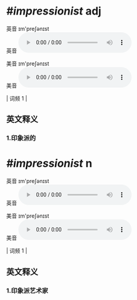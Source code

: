 # ***\#impressionist*** adj
英音 ɪm'preʃənɪst  
英音
<audio src="./media/impressionist-B.aac" controls="controls"></audio>

美音 ɪm'preʃənɪst  
美音
<audio src="./media/impressionist.aac" controls="controls"></audio>



| 词频 1 |  

英文释义
---
### 1.**印象派的**  


# ***\#impressionist*** n
英音 ɪm'preʃənɪst  
英音
<audio src="./media/impressionist-B.aac" controls="controls"></audio>

美音 ɪm'preʃənɪst  
美音
<audio src="./media/impressionist.aac" controls="controls"></audio>



| 词频 1 |  

英文释义
---
### 1.**印象派艺术家**  


